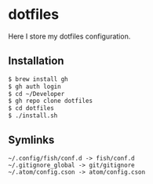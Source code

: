 # dotfiles

Here I store my dotfiles configuration.

## Installation

```sh
$ brew install gh
$ gh auth login
$ cd ~/Developer
$ gh repo clone dotfiles
$ cd dotfiles
$ ./install.sh
```

## Symlinks

```
~/.config/fish/conf.d -> fish/conf.d
~/.gitignore_global -> git/gitignore
~/.atom/config.cson -> atom/config.cson
```
